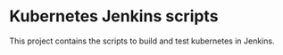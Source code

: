 # Kubernetes Jenkins scripts

This project contains the scripts to build and test kubernetes in Jenkins.
